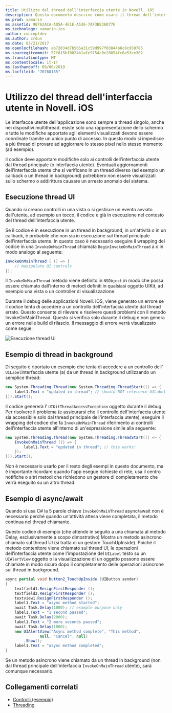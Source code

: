 ```yaml
---
title: Utilizzo del thread dell'interfaccia utente in Novell. iOS
description: Questo documento descrive come usare il thread dell'interfaccia utente in Novell. iOS. Illustra l'esecuzione del thread dell'interfaccia utente, fornisce un esempio di thread in background ed esamina async/await.
ms.prod: xamarin
ms.assetid: 98762ACA-AD5A-4E1E-A536-7AF3BE36D77E
ms.technology: xamarin-ios
author: conceptdev
ms.author: crdun
ms.date: 03/21/2017
ms.openlocfilehash: ab72034d7b565a31c59d997f03844b6c8c959785
ms.sourcegitcommit: 57f815bf0024b1afe9754c0e28054fc0a53ce302
ms.translationtype: MT
ms.contentlocale: it-IT
ms.lasthandoff: 09/06/2019
ms.locfileid: "70768185"
---
```

# <a name="working-with-the-ui-thread-in-xamarinios"></a>Utilizzo del thread dell'interfaccia utente in Novell. iOS

Le interfacce utente dell'applicazione sono sempre a thread singolo, anche nei dispositivi multithread. esiste solo una rappresentazione dello schermo e tutte le modifiche apportate agli elementi visualizzati devono essere coordinate tramite un unico punto di accesso. In questo modo si impedisce a più thread di provare ad aggiornare lo stesso pixel nello stesso momento (ad esempio).

Il codice deve apportare modifiche solo ai controlli dell'interfaccia utente dal thread principale (o interfaccia utente). Eventuali aggiornamenti dell'interfaccia utente che si verificano in un thread diverso (ad esempio un callback o un thread in background) potrebbero non essere visualizzati sullo schermo o addirittura causare un arresto anomalo del sistema.

## <a name="ui-thread-execution"></a>Esecuzione thread UI

Quando si creano controlli in una vista o si gestisce un evento avviato dall'utente, ad esempio un tocco, il codice è già in esecuzione nel contesto del thread dell'interfaccia utente.

Se il codice è in esecuzione in un thread in background, in un'attività o in un callback, è probabile che non sia in esecuzione sul thread principale dell'interfaccia utente. In questo caso è necessario eseguire il wrapping del codice in una `InvokeOnMainThread` chiamata `BeginInvokeOnMainThread` a o in modo analogo al seguente:

```csharp
InvokeOnMainThread ( () => {
    // manipulate UI controls
});
```

Il `InvokeOnMainThread` metodo viene definito in `NSObject` in modo che possa essere chiamato dall'interno di metodi definiti in qualsiasi oggetto UIKit, ad esempio una vista o un controller di visualizzazione.

Durante il debug delle applicazioni Novell. iOS, viene generato un errore se il codice tenta di accedere a un controllo dell'interfaccia utente dal thread errato. Questo consente di rilevare e risolvere questi problemi con il metodo InvokeOnMainThread. Questo si verifica solo durante il debug e non genera un errore nelle build di rilascio. Il messaggio di errore verrà visualizzato come segue:

 ![](ui-thread-images/image10.png "Esecuzione thread UI")

 <a name="Background_Thread_Example" />

## <a name="background-thread-example"></a>Esempio di thread in background

Di seguito è riportato un esempio che tenta di accedere a un controllo dell' `UILabel`interfaccia utente (a) da un thread in background utilizzando un semplice thread:

```csharp
new System.Threading.Thread(new System.Threading.ThreadStart(() => {
    label1.Text = "updated in thread"; // should NOT reference UILabel on background thread!
})).Start();
```

Il codice genererà l' `UIKitThreadAccessException` oggetto durante il debug. Per risolvere il problema (e assicurarsi che il controllo dell'interfaccia utente sia accessibile solo dal thread principale dell'interfaccia utente), eseguire il wrapping del codice che fa `InvokeOnMainThread` riferimento ai controlli dell'interfaccia utente all'interno di un'espressione simile alla seguente:

```csharp
new System.Threading.Thread(new System.Threading.ThreadStart(() => {
    InvokeOnMainThread (() => {
        label1.Text = "updated in thread"; // this works!
    });
})).Start();
```

Non è necessario usarlo per il resto degli esempi in questo documento, ma è importante ricordare quando l'app esegue richieste di rete, usa il centro notifiche o altri metodi che richiedono un gestore di completamento che verrà eseguito su un altro thread.

 <a name="Async_Await_Example" />

## <a name="asyncawait-example"></a>Esempio di async/await

Quando si usa C# la 5 parole chiave `InvokeOnMainThread` async/await non è necessario perché quando un'attività attesa viene completata, il metodo continua nel thread chiamante.

Questo codice di esempio (che attende in seguito a una chiamata al metodo Delay, esclusivamente a scopo dimostrativo) Mostra un metodo asincrono chiamato sul thread UI (si tratta di un gestore TouchUpInside). Poiché il metodo contenitore viene chiamato sul thread UI, le operazioni dell'interfaccia utente come l'impostazione del `UILabel` testo su un `UIAlertView` oggetto o la visualizzazione di un oggetto possono essere chiamate in modo sicuro dopo il completamento delle operazioni asincrone sui thread in background.

```csharp
async partial void button2_TouchUpInside (UIButton sender)
{
    textfield1.ResignFirstResponder ();
    textfield2.ResignFirstResponder ();
    textview1.ResignFirstResponder ();
    label1.Text = "async method started";
    await Task.Delay(1000); // example purpose only
    label1.Text = "1 second passed";
    await Task.Delay(2000);
    label1.Text = "2 more seconds passed";
    await Task.Delay(1000);
    new UIAlertView("Async method complete", "This method", 
               null, "Cancel", null)
        .Show();
    label1.Text = "async method completed";
}
```

Se un metodo asincrono viene chiamato da un thread in background (non dal thread principale dell'interfaccia `InvokeOnMainThread` utente), sarà comunque necessario.

## <a name="related-links"></a>Collegamenti correlati

- [Controlli (esempio)](https://docs.microsoft.com/samples/xamarin/ios-samples/controls)
- [Threading](~/ios/app-fundamentals/threading.md)
